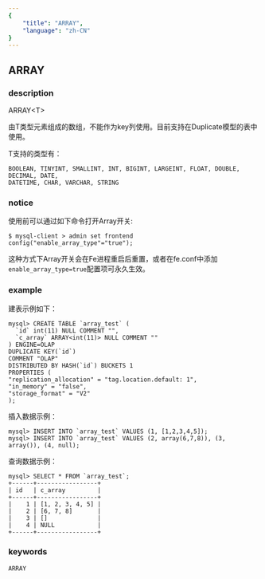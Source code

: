 ```yaml
---
{
    "title": "ARRAY",
    "language": "zh-CN"
}
---
```


<!-- 
Licensed to the Apache Software Foundation (ASF) under one
or more contributor license agreements.  See the NOTICE file
distributed with this work for additional information
regarding copyright ownership.  The ASF licenses this file
to you under the Apache License, Version 2.0 (the
"License"); you may not use this file except in compliance
with the License.  You may obtain a copy of the License at

  http://www.apache.org/licenses/LICENSE-2.0

Unless required by applicable law or agreed to in writing,
software distributed under the License is distributed on an
"AS IS" BASIS, WITHOUT WARRANTIES OR CONDITIONS OF ANY
KIND, either express or implied.  See the License for the
specific language governing permissions and limitations
under the License.
-->

## ARRAY

### description

ARRAY\<T\>

由T类型元素组成的数组，不能作为key列使用。目前支持在Duplicate模型的表中使用。

T支持的类型有：

```
BOOLEAN, TINYINT, SMALLINT, INT, BIGINT, LARGEINT, FLOAT, DOUBLE, DECIMAL, DATE,
DATETIME, CHAR, VARCHAR, STRING
```

### notice

使用前可以通过如下命令打开Array开关:

```
$ mysql-client > admin set frontend config("enable_array_type"="true");
```

这种方式下Array开关会在Fe进程重启后重置，或者在fe.conf中添加`enable_array_type=true`配置项可永久生效。

### example

建表示例如下：

```
mysql> CREATE TABLE `array_test` (
  `id` int(11) NULL COMMENT "",
  `c_array` ARRAY<int(11)> NULL COMMENT ""
) ENGINE=OLAP
DUPLICATE KEY(`id`)
COMMENT "OLAP"
DISTRIBUTED BY HASH(`id`) BUCKETS 1
PROPERTIES (
"replication_allocation" = "tag.location.default: 1",
"in_memory" = "false",
"storage_format" = "V2"
);
```

插入数据示例：

```
mysql> INSERT INTO `array_test` VALUES (1, [1,2,3,4,5]);
mysql> INSERT INTO `array_test` VALUES (2, array(6,7,8)), (3, array()), (4, null);
```

查询数据示例：

```
mysql> SELECT * FROM `array_test`;
+------+-----------------+
| id   | c_array         |
+------+-----------------+
|    1 | [1, 2, 3, 4, 5] |
|    2 | [6, 7, 8]       |
|    3 | []              |
|    4 | NULL            |
+------+-----------------+
```

### keywords

    ARRAY
